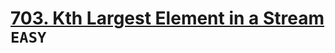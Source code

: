 # [703. Kth Largest Element in a Stream](https://leetcode.com/problems/kth-largest-element-in-a-stream/description/) `EASY`
